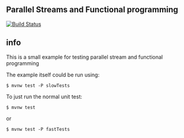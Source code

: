 ## Parallel Streams and Functional programming
[![Build Status](https://travis-ci.org/LearningByExample/ParallelTest.svg?branch=master)](https://travis-ci.org/LearningByExample/ParallelTest)
## info
This is a small example for testing parallel stream and functional programming

The example itself could be run using:

```shell
$ mvnw test -P slowTests
```
To just run the normal unit test:
```shell
$ mvnw test
```
or
```shell
$ mvnw test -P fastTests
```